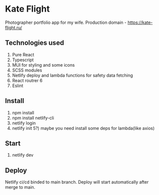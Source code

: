 # Kate Flight

Photographer portfolio app for my wife.
Production domain - https://kate-flight.ru/

## Technologies used

1) Pure React
2) Typescript
3) MUI for styling and some icons
4) SCSS modules
5) Netlify deploy and lambda functions for safety data fetching
6) React routrer 6
7) Eslint

## Install

1) npm install
2) npm install netlify-cli
3) netlify login
4) netlify init
5?) maybe you need install some deps for lambda(like axios)

## Start 

1) netlify dev

## Deploy

Netlify ci/cd binded to main branch. Deploy will start automatically after merge to main.

